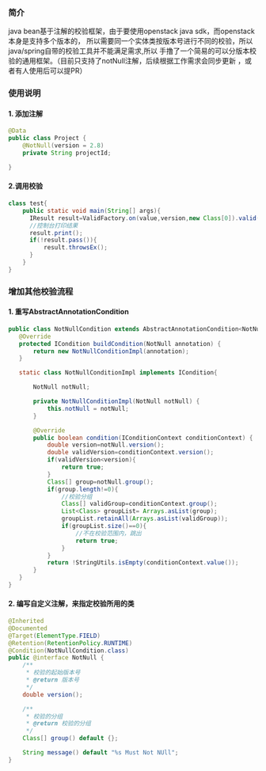 ### 简介

java bean基于注解的校验框架，由于要使用openstack java sdk，而openstack本身是支持多个版本的，
所以需要同一个实体类按版本号进行不同的校验，所以java/spring自带的校验工具并不能满足需求,所以
手撸了一个简易的可以分版本校验的通用框架。（目前只支持了notNull注解，后续根据工作需求会同步更新
，或者有人使用后可以提PR）

### 使用说明

#### 1. 添加注解

````java
@Data
public class Project {
    @NotNull(version = 2.8)
    private String projectId;

}
````

#### 2.调用校验

````java
class test{
    public static void main(String[] args){
      IResult result=ValidFactory.on(value,version,new Class[0]).valid().result();
      //控制台打印结果
      result.print();
      if(!result.pass()){
          result.throwsEx();
      }
    }
}
````

### 增加其他校验流程

#### 1. 重写AbstractAnnotationCondition
 
 ````java
public class NotNullCondition extends AbstractAnnotationCondition<NotNull> {
    @Override
    protected ICondition buildCondition(NotNull annotation) {
        return new NotNullConditionImpl(annotation);
    }

    static class NotNullConditionImpl implements ICondition{

        NotNull notNull;

        private NotNullConditionImpl(NotNull notNull) {
            this.notNull = notNull;
        }

        @Override
        public boolean condition(IConditionContext conditionContext) {
            double version=notNull.version();
            double validVersion=conditionContext.version();
            if(validVersion<version){
                return true;
            }
            Class[] group=notNull.group();
            if(group.length!=0){
                //校验分组
                Class[] validGroup=conditionContext.group();
                List<Class> groupList= Arrays.asList(group);
                groupList.retainAll(Arrays.asList(validGroup));
                if(groupList.size()==0){
                    //不在校验范围内，跳出
                    return true;
                }
            }
            return !StringUtils.isEmpty(conditionContext.value());
        }
    }
}
````   

#### 2. 编写自定义注解，来指定校验所用的类

````java
@Inherited
@Documented
@Target(ElementType.FIELD)
@Retention(RetentionPolicy.RUNTIME)
@Condition(NotNullCondition.class)
public @interface NotNull {
    /**
     * 校验的起始版本号
     * @return 版本号
     */
    double version();

    /**
     * 校验的分组
     * @return 校验的分组
     */
    Class[] group() default {};

    String message() default "%s Must Not NUll";
}
````
